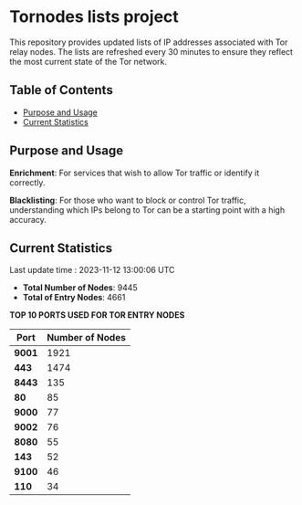 # Tornodes lists project

This repository provides updated lists of IP addresses associated with Tor relay nodes. The lists are refreshed every 30 minutes to ensure they reflect the most current state of the Tor network.

## Table of Contents

- [Purpose and Usage](#purpose-and-usage)
- [Current Statistics](#current-statistics)


## Purpose and Usage

**Enrichment**: For services that wish to allow Tor traffic or identify it correctly.

**Blacklisting**: For those who want to block or control Tor traffic, understanding which IPs belong to Tor can be a starting point with a high accuracy.

## Current Statistics

Last update time : 2023-11-12 13:00:06 UTC

- **Total Number of Nodes**: 9445
- **Total of Entry Nodes**: 4661

**TOP 10 PORTS USED FOR TOR ENTRY NODES**

| **Port** | **Number of Nodes** |
|------|-----------------|
| **9001**   | 1921  |
| **443**   | 1474  |
| **8443**   | 135  |
| **80**   | 85  |
| **9000**   | 77  |
| **9002**   | 76  |
| **8080**   | 55  |
| **143**   | 52  |
| **9100**   | 46  |
| **110**   | 34  |

